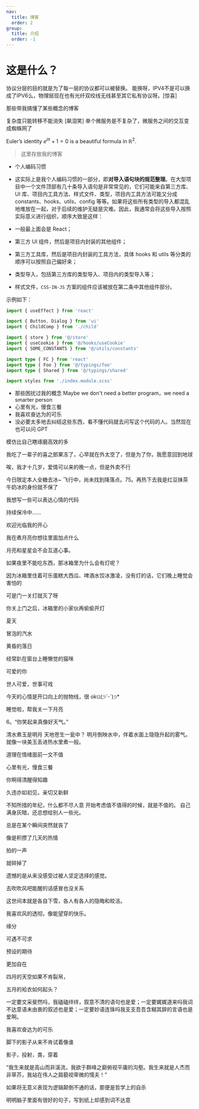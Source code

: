 ```yaml
---
nav:
  title: 博客
  order: 2
group:
  title: 介绍
  order: -1
---
```


# 这是什么？

协议分层的目的就是为了每一层的协议都可以被替换。
能换呀，IPV4不是可以换成了IPV6么，物理层现在也有光纤双绞线无线甚至其它私有协议呀。[惊喜]

那些带我搞懂了某些概念的博客

复杂度只能转移不能消失 [飙泪笑] 单个微服务是不复杂了，微服务之间的交互变成蜘蛛网了

<!-- 命名 - 让人秒懂
变量 - 使用合理，不多不少
嵌套 - 越少越好
行数 - 合理即可。即不是奇技淫巧的 one-line 怪，又不是像整天操心你安全的妈妈，各种唠叨
原理 - 通俗易懂，最好使用大家都明白的数据结构和算法知识
写法 - 最好是 language-agnostic，即可以方便的迁移到主流编程语言 -->

Euler’s identity $e^{i\pi}+1=0$ is a beautiful formula in $\mathbb{R}^2$.

> 这里存放我的博客

- 个人编码习惯
- 这实际上是我个人编码习惯的一部分，即**对导入语句块的规范整理**。在大型项目中一个文件顶部有几十条导入语句是非常常见的，它们可能来自第三方库、UI 库、项目内工具方法、样式文件、类型，项目内工具方法可能又分成 constants、hooks、utils、config 等等。如果将这些所有类型的导入都混乱地堆放在一起，对于后续的维护无疑是灾难。因此，我通常会将这些导入按照实际意义进行组织，顺序大致是这样：

- 一般最上面会是 React；
- 第三方 UI 组件，然后是项目内封装的其他组件；
- 第三方工具库，然后是项目内封装的工具方法，具体 hooks 和 utils 等分类的顺序可以按照自己偏好来；
- 类型导入，包括第三方库的类型导入、项目内的类型导入等；
- 样式文件，`CSS-IN-JS` 方案的组件应该被放在第二条中其他组件部分。

示例如下：

```typescript
import { useEffect } from 'react'

import { Button, Dialog } from 'ui'
import { ChildComp } from './child'

import { store } from '@/store'
import { useCookie } from '@/hooks/useCookie'
import { SOME_CONSTANTS } from '@/utils/constants'

import type { FC } from 'react'
import type { Foo } from '@/typings/foo'
import type { Shared } from '@/typings/shared'

import styles from './index.module.scss'
```

- 那些困扰过我的概念
  Maybe we don't need a better program，we need a smarter person
- 心里有光，慢食三餐
- 我喜欢奋达为的可乐
- 没必要太多地去纠结这些东西，看不懂代码就去问写这个代码的人。当然现在也可以问 GPT

模仿比自己瞎琢磨高效的多

我吃了一辈子的喜之郎果冻了，心早就在外太空了，但是为了你，我愿意回到地球

唉，我才十几岁，爱情可以来的晚一点，但是外卖不行

今日限定本人全糖去冰~
飞行中，尚未找到降落点。75。再热下去我是红豆抹茶牛奶冰的身份就不保了

我想写一些可以表达心情的代码

持续保冷中……

欢迎光临我的开心

我在煮月亮你想往里面加点什么

月亮和星星会不会互道心事。

如果夜里不能吃东西，那冰箱里为什么会有灯呢？

因为冰箱里住着可乐蛋糕大西瓜、啤酒水饺冰激凌，没有灯的话，它们晚上睡觉会害怕的

可是门一关灯就灭了呀

你关上门之后，冰箱里的小家伙再偷偷开灯

<!-- 因为灯会让食物以为还是白天，不敢过期 -->

夏天

冒泡的汽水

黄昏的落日

经常趴在窗台上睡懒觉的猫咪

可爱的你

世人可爱，世事可戏

今天的心情是开口向上的抛物线，很 okଘ(੭ˊᵕˋ)੭\*

睡觉啦，帮我关一下月亮

6。“你笑起来真像好天气。”

清水煮玉是明月
天地苍生一瓮中？
明月倒映水中，伴着水面上隐隐升起的雾气。就像一块美玉丢进热水里煮一般。

道理在情绪面前一文不值

心里有光，慢食三餐

你啊得清醒得知趣

久违亦如初见，亲切又新鲜

不知所措的年纪，什么都不尽人意
开始考虑值不值得的时候，就是不值的。
自己满身灰暗，还总想给别人一些光。

总是在某个瞬间突然就丧了

像是积攒了几天的热情

拍的一声

就碎掉了

遗憾的是从来没感受过被人坚定选择的感觉。

去吹吹风吧能醒的话感冒也没关系

这世间本就是各自下雪，各人有各人的隐晦和皎洁。

我喜欢风的透彻，像能望穿的快乐。

缘分

可遇不可求

预设的期待

更加自在

四月的天空如果不肯裂帛，

五月的袷衣如何起头？

一定要文采斐然吗，我磕磕绊绊，叙意不清的语句也是爱；一定要娓娓道来吗我词不达意语未由衷的叙述也是爱；一定要妙语连珠吗我支支吾吾含糊其辞的言语也是爱啊。

我喜欢奋达为的可乐

脚下的影子从来不肯试着像谁

影子，投射，类，穿着

​ “我生来就是高山而非溪流，我欲于群峰之巅俯视平庸的沟壑。我生来就是人杰而非草芥，我站在伟人之肩藐视卑微的懦夫！” ​

如果将无意义表现为逻辑颠倒不通的话，那便是哲学上的自杀

明明脑子里面有很好的句子，写到纸上却感到词不达意
